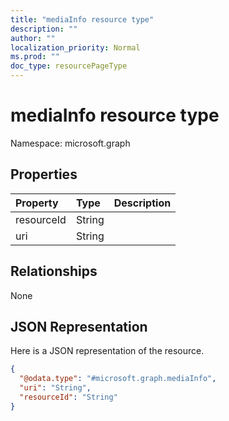 ```yaml
---
title: "mediaInfo resource type"
description: ""
author: ""
localization_priority: Normal
ms.prod: ""
doc_type: resourcePageType
---
```


# mediaInfo resource type


Namespace: microsoft.graph



## Properties
|Property|Type|Description|
|:---|:---|:---|
|resourceId|String||
|uri|String||

## Relationships
None

## JSON Representation
Here is a JSON representation of the resource.
<!-- {
  "blockType": "resource",
  "@odata.type": "microsoft.graph.mediaInfo"
}
-->
``` json
{
  "@odata.type": "#microsoft.graph.mediaInfo",
  "uri": "String",
  "resourceId": "String"
}
```

